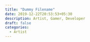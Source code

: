 ```yaml
---
title: "Dummy Filename"
date: 2019-12-22T20:53:53+05:30
description: Artist, Gamer, Developer
draft: false
categories:
  - Artist
---
```


